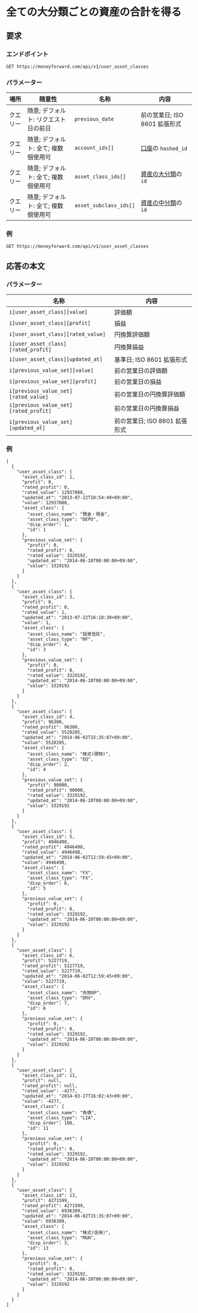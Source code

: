 # 全ての大分類ごとの資産の合計を得る

## 要求

### エンドポイント

```
GET https://moneyforward.com/api/v1/user_asset_classes
```

### パラメーター

| 場所 | 随意性 | 名称 | 内容 |
| ---- | ---- | ---- | --- |
| クエリー | 随意; デフォルト: リクエスト日の前日 | `previous_date` | 前の営業日; ISO 8601 拡張形式 |
| クエリー | 随意; デフォルト: 全て; 複数個使用可 | `account_ids[]` | [口座](https://github.com/moneyforward/api-doc/blob/master/accounts_index.md)の `hashed_id` |
| クエリー | 随意; デフォルト: 全て; 複数個使用可 | `asset_class_ids[]` | [資産の大分類](https://github.com/moneyforward/api-doc/blob/master/asset_classes_index.md)の `id` |
| クエリー | 随意; デフォルト: 全て; 複数個使用可 | `asset_subclass_ids[]` | [資産の中分類](https://github.com/moneyforward/api-doc/blob/master/asset_subclasses_index.md)の `id` |

### 例
```
GET https://moneyforward.com/api/v1/user_asset_classes
```

## 応答の本文

### パラメーター

| 名称 | 内容 |
| ---- | --- |
| `i[user_asset_class][value]` | 評価額 |
| `i[user_asset_class][profit]` | 損益 |
| `i[user_asset_class][rated_value]` | 円換算評価額 |
| `i[user_asset_class][rated_profit]` | 円換算損益 |
| `i[user_asset_class][updated_at]` | 基準日; ISO 8601 拡張形式 |
| `i[previous_value_set][value]` | 前の営業日の評価額 |
| `i[previous_value_set][profit]` | 前の営業日の損益 |
| `i[previous_value_set][rated_value]` | 前の営業日の円換算評価額 |
| `i[previous_value_set][rated_profit]` | 前の営業日の円換算損益 |
| `i[previous_value_set][updated_at]` | 前の営業日; ISO 8601 拡張形式 |
 
### 例

```
[
  {
    "user_asset_class": {
      "asset_class_id": 1,
      "profit": 0,
      "rated_profit": 0,
      "rated_value": 12937088,
      "updated_at": "2013-07-22T10:54:40+09:00",
      "value": 12937088,
      "asset_class": {
        "asset_class_name": "預金・現金",
        "asset_class_type": "DEPO",
        "disp_order": 1,
        "id": 1
      },
      "previous_value_set": {
        "profit": 0,
        "rated_profit": 0,
        "rated_value": 3329192,
        "updated_at": "2014-06-20T00:00:00+09:00",
        "value": 3329192
      }
    }
  },
  {
    "user_asset_class": {
      "asset_class_id": 3,
      "profit": 0,
      "rated_profit": 0,
      "rated_value": 1,
      "updated_at": "2013-07-22T16:10:30+09:00",
      "value": 1,
      "asset_class": {
        "asset_class_name": "投資信託",
        "asset_class_type": "MF",
        "disp_order": 4,
        "id": 3
      },
      "previous_value_set": {
        "profit": 0,
        "rated_profit": 0,
        "rated_value": 3329192,
        "updated_at": "2014-06-20T00:00:00+09:00",
        "value": 3329192
      }
    }
  },
  {
    "user_asset_class": {
      "asset_class_id": 4,
      "profit": 96300,
      "rated_profit": 96300,
      "rated_value": 5528285,
      "updated_at": "2014-06-02T15:35:07+09:00",
      "value": 5528285,
      "asset_class": {
        "asset_class_name": "株式(現物)",
        "asset_class_type": "EQ",
        "disp_order": 2,
        "id": 4
      },
      "previous_value_set": {
        "profit": 90000,
        "rated_profit": 90000,
        "rated_value": 3329192,
        "updated_at": "2014-06-20T00:00:00+09:00",
        "value": 3329192
      }
    }
  },
  {
    "user_asset_class": {
      "asset_class_id": 5,
      "profit": 4946498,
      "rated_profit": 4946498,
      "rated_value": 4946498,
      "updated_at": "2014-06-02T12:59:45+09:00",
      "value": 4946498,
      "asset_class": {
        "asset_class_name": "FX",
        "asset_class_type": "FX",
        "disp_order": 6,
        "id": 5
      },
      "previous_value_set": {
        "profit": 0,
        "rated_profit": 0,
        "rated_value": 3329192,
        "updated_at": "2014-06-20T00:00:00+09:00",
        "value": 3329192
      }
    }
  },
  {
    "user_asset_class": {
      "asset_class_id": 6,
      "profit": 5227719,
      "rated_profit": 5227719,
      "rated_value": 5227719,
      "updated_at": "2014-06-02T12:59:45+09:00",
      "value": 5227719,
      "asset_class": {
        "asset_class_name": "先物OP",
        "asset_class_type": "DRV",
        "disp_order": 7,
        "id": 6
      },
      "previous_value_set": {
        "profit": 0,
        "rated_profit": 0,
        "rated_value": 3329192,
        "updated_at": "2014-06-20T00:00:00+09:00",
        "value": 3329192
      }
    }
  },
  {
    "user_asset_class": {
      "asset_class_id": 11,
      "profit": null,
      "rated_profit": null,
      "rated_value": -4277,
      "updated_at": "2014-03-27T16:02:43+09:00",
      "value": -4277,
      "asset_class": {
        "asset_class_name": "負債",
        "asset_class_type": "LIA",
        "disp_order": 100,
        "id": 11
      },
      "previous_value_set": {
        "profit": 0,
        "rated_profit": 0,
        "rated_value": 3329192,
        "updated_at": "2014-06-20T00:00:00+09:00",
        "value": 3329192
      }
    }
  },
  {
    "user_asset_class": {
      "asset_class_id": 13,
      "profit": 4271599,
      "rated_profit": 4271599,
      "rated_value": 6936389,
      "updated_at": "2014-06-02T15:35:07+09:00",
      "value": 6936389,
      "asset_class": {
        "asset_class_name": "株式(信用)",
        "asset_class_type": "MGN",
        "disp_order": 3,
        "id": 13
      },
      "previous_value_set": {
        "profit": 0,
        "rated_profit": 0,
        "rated_value": 3329192,
        "updated_at": "2014-06-20T00:00:00+09:00",
        "value": 3329192
      }
    }
  }
]
```
